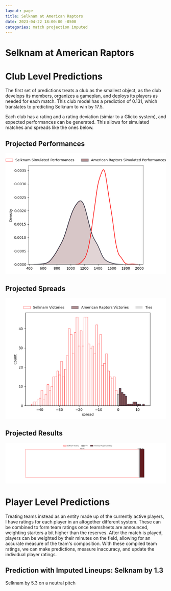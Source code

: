 ```yaml
---  
layout: page  
title: Selknam at American Raptors  
date: 2023-04-22 18:00:00 -0500  
categories: match projection imputed  
---
```

# Selknam at American Raptors

# Club Level Predictions


The first set of predictions treats a club as the smallest object, as the club develops its members, organizes a gameplan, and deploys its players as needed for each match. This club model has a prediction of 0.131, which translates to predicting Selknam to win by 17.5.

Each club has a rating and a rating deviation (simiar to a Glicko system), and expected performances can be generated. This allows for simulated matches and spreads like the ones below.
## Projected Performances


![Projected Performances](plots/performances_2023-04-22-AmericanRaptors-Selknam.png)
## Projected Spreads


![Projected Spreads](plots/spreads_2023-04-22-AmericanRaptors-Selknam.png)
## Projected Results


![Projected Results](plots/resultbar_2023-04-22-AmericanRaptors-Selknam.png)
# Player Level Predictions


Treating teams instead as an entity made up of the currently active players, I have ratings for each player in an altogether different system. These can be combined to form team ratings once teamsheets are announced, weighting starters a bit higher than the reserves. After the match is played, players can be weighted by their minutes on the field, allowing for an accurate measure of the team's composition. With these compiled team ratings, we can make predictions, measure inaccuracy, and update the individual player ratings.
## Prediction with Imputed Lineups: Selknam by 1.3


Selknam by 5.3 on a neutral pitch

